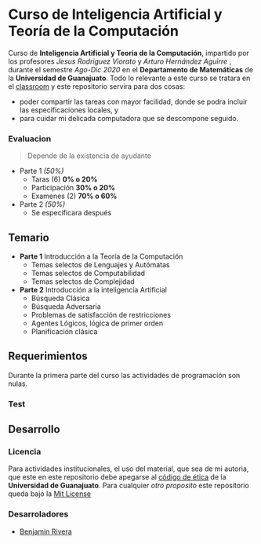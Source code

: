 # Curso de Inteligencia Artificial y Teoría de la Computación

Curso de __Inteligencia Artificial y Teoría de la Computación__, impartido por los profesores _Jesus Rodriguez Viorato_ y _Arturo Hernández Aguirre_ , durante el semestre _Ago-Dic 2020_ en el __Departamento de Matemáticas__ de la __Universidad de Guanajuato__. Todo lo relevante a este curso se tratara en el 
[classroom](https://classroom.google.com/u/4/c/MTIyNzI2Mjc4NzI0)
y este repositorio servira para dos cosas:
 - poder compartir las tareas con mayor facilidad, donde se podra incluir las especificaciones locales, y 
 - para cuidar mi delicada computadora que se descompone seguido.


### Evaluacion
> Depende de la existencia de ayudante

 - Parte 1 _(50%)_
     + Taras (6) __0% o 20%__
     + Participación __30% o 20%__
     + Examenes (2) __70% o 60%__
 - Parte 2 _(50%)_
     + Se especificara después

## Temario

 - __Parte 1__ Introducción a la Teoría de la Computación
     + Temas selectos de Lenguajes y Autómatas
     + Temas selectos de Computabilidad
     + Temas selectos de Complejidad
 - __Parte 2__ Introducción a la inteligencia Artificial
     + Búsqueda Clásica
     + Búsqueda Adversaria
     + Problemas de satisfacción de restricciones
     + Agentes Lógicos, lógica de primer orden
     + Planificación clásica

## Requerimientos

Durante la primera parte del curso las actividades de programación son nulas.

### Test

## Desarrollo

### Licencia

Para actividades institucionales, el uso del material, que sea de mi autoria, que este en este repositorio debe apegarse al 
[código de ética](https://www.ugto.mx/images/pdf/normatividad/codigo-etica-universidad-guanajuato.pdf)
de la __Universidad de Guanajuato__. Para cualquier _otro proposito_ este repositorio queda bajo la
[Mit License](./LICENSE)

### Desarroladores
- [Benjamin Rivera][sitioBench]




[//]: <> (///////////////////////////////////////////////////////////////)

[//]: <> (Enlaces de imagenes)
[memeRequerimientos]: https://cdn.memegenerator.es/imagenes/memes/full/28/13/28139681.jpg
[logoWTFPL]: http://www.wtfpl.net/wp-content/uploads/2012/12/wtfpl-badge-2.png

[//]: <> (Enlaces de siios)
[sitioBench]: http://www.google.com
[licenciaWTFPL]: http://www.wtfpl.net/
